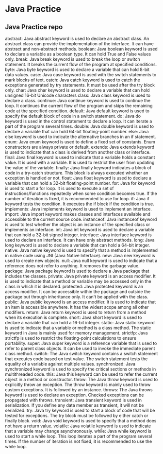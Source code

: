 # Java Practice

## Java Practice repo


abstract: Java abstract keyword is used to declare an abstract class. An abstract class can provide the implementation of the interface. It can have abstract and non-abstract methods.
boolean: Java boolean keyword is used to declare a variable as a boolean type. It can hold True and False values only.
break: Java break keyword is used to break the loop or switch statement. It breaks the current flow of the program at specified conditions.
byte: Java byte keyword is used to declare a variable that can hold 8-bit data values.
case: Java case keyword is used with the switch statements to mark blocks of text.
catch: Java catch keyword is used to catch the exceptions generated by try statements. It must be used after the try block only.
char: Java char keyword is used to declare a variable that can hold unsigned 16-bit Unicode characters
class: Java class keyword is used to declare a class.
continue: Java continue keyword is used to continue the loop. It continues the current flow of the program and skips the remaining code at the specified condition.
default: Java default keyword is used to specify the default block of code in a switch statement.
do: Java do keyword is used in the control statement to declare a loop. It can iterate a part of the program several times.
double: Java double keyword is used to declare a variable that can hold 64-bit floating-point number.
else: Java else keyword is used to indicate the alternative branches in an if statement.
enum: Java enum keyword is used to define a fixed set of constants. Enum constructors are always private or default.
extends: Java extends keyword is used to indicate that a class is derived from another class or interface.
final: Java final keyword is used to indicate that a variable holds a constant value. It is used with a variable. It is used to restrict the user from updating the value of the variable.
finally: Java finally keyword indicates a block of code in a try-catch structure. This block is always executed whether an exception is handled or not.
float: Java float keyword is used to declare a variable that can hold a 32-bit floating-point number.
for: Java for keyword is used to start a for loop. It is used to execute a set of instructions/functions repeatedly when some condition becomes true. If the number of iteration is fixed, it is recommended to use for loop.
if: Java if keyword tests the condition. It executes the if block if the condition is true.
implements: Java implements keyword is used to implement an interface.
import: Java import keyword makes classes and interfaces available and accessible to the current source code.
instanceof: Java instanceof keyword is used to test whether the object is an instance of the specified class or implements an interface.
int: Java int keyword is used to declare a variable that can hold a 32-bit signed integer.
interface: Java interface keyword is used to declare an interface. It can have only abstract methods.
long: Java long keyword is used to declare a variable that can hold a 64-bit integer.
native: Java native keyword is used to specify that a method is implemented in native code using JNI (Java Native Interface).
new: Java new keyword is used to create new objects.
null: Java null keyword is used to indicate that a reference does not refer to anything. It removes the garbage value.
package: Java package keyword is used to declare a Java package that includes the classes.
private: Java private keyword is an access modifier. It is used to indicate that a method or variable may be accessed only in the class in which it is declared.
protected: Java protected keyword is an access modifier. It can be accessible within the package and outside the package but through inheritance only. It can't be applied with the class.
public: Java public keyword is an access modifier. It is used to indicate that an item is accessible anywhere. It has the widest scope among all other modifiers.
return: Java return keyword is used to return from a method when its execution is complete.
short: Java short keyword is used to declare a variable that can hold a 16-bit integer.
static: Java static keyword is used to indicate that a variable or method is a class method. The static keyword in Java is mainly used for memory management.
strictfp: Java strictfp is used to restrict the floating-point calculations to ensure portability.
super: Java super keyword is a reference variable that is used to refer to parent class objects. It can be used to invoke the immediate parent class method.
switch: The Java switch keyword contains a switch statement that executes code based on test value. The switch statement tests the equality of a variable against multiple values.
synchronized: Java synchronized keyword is used to specify the critical sections or methods in multithreaded code.
this: Java this keyword can be used to refer the current object in a method or constructor.
throw: The Java throw keyword is used to explicitly throw an exception. The throw keyword is mainly used to throw custom exceptions. It is followed by an instance.
throws: The Java throws keyword is used to declare an exception. Checked exceptions can be propagated with throws.
transient: Java transient keyword is used in serialization. If you define any data member as transient, it will not be serialized.
try: Java try keyword is used to start a block of code that will be tested for exceptions. The try block must be followed by either catch or finally block.
void: Java void keyword is used to specify that a method does not have a return value.
volatile: Java volatile keyword is used to indicate that a variable may change asynchronously.
while: Java while keyword is used to start a while loop. This loop iterates a part of the program several times. If the number of iteration is not fixed, it is recommended to use the while loop.
